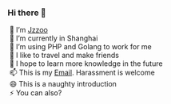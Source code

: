 ### Hi there 👋


&nbsp;🔭 I’m [Jzzoo](https://github.com/jzzoo)<br/>
&nbsp;🌱 I’m currently in Shanghai<br/>
&nbsp;🤔 I’m using PHP and Golang to work for me<br/>
&nbsp;👯 I like to travel and make friends<br/>
&nbsp;💬 I hope to learn more knowledge in the future<br/>
&nbsp;📫 This is my [Email](mailto:jzzoo@qq.com). Harassment is welcome<br/>
&nbsp;😄 This is a naughty introduction<br/>
&nbsp;⚡ You can also?<br/>

